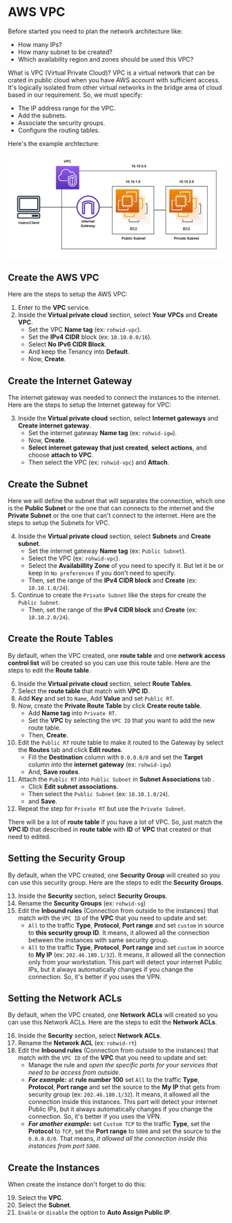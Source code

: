 # **AWS VPC**

Before started you need to plan the network architecture like:
+ How many IPs?
+ How many subnet to be created?
+ Which availability region and zones should be used this VPC?

What is VPC (Virtual Private Cloud)? VPC is a virtual network that can be crated in public cloud when you have AWS account with sufficient access. It's logically isolated from other virtual networks in the bridge area of cloud based in our requirement. So, we must specify:
+ The IP address range for the VPC.
+ Add the subnets.
+ Associate the security groups.
+ Configure the routing tables.

Here's the example archtecture:

<img src="../img/aws_vpc.png" width="1000"/>

## **Create the AWS VPC**

Here are the steps to setup the AWS VPC:

1. Enter to the **VPC** service.
2. Inside the **Virtual private cloud** section, select **Your VPCs** and **Create VPC**.
   + Set the VPC **Name tag** (ex: `rohwid-vpc`).
   + Set the **IPv4 CIDR** block (ex: `10.10.0.0/16`).
   + Select **No IPv6 CIDR Block**.
   + And keep the Tenancy into **Default**.
   + Now, **Create**.

## **Create the Internet Gateway**

The internet gateway was needed to connect the instances to the internet. Here are the steps to setup the Internet gateway for VPC:

3. Inside the **Virtual private cloud** section, select **Internet gateways** and **Create internet gateway**.
   + Set the internet gateway **Name tag** (ex: `rohwid-igw`).
   + Now, **Create**.
   + **Select internet gateway that just created**, **select actions**, and choose **attach to VPC**.
   + Then select the VPC (ex: `rohwid-vpc`) and **Attach**.

## **Create the Subnet**

Here we will define the subnet that will separates the connection, which one is the **Public Subnet** or the one that can connects to the internet and the **Private Subnet** or the one that can't connect to the internet. Here are the steps to setup the Subnets for VPC.

4. Inside the **Virtual private cloud** section, select **Subnets** and **Create subnet**.
   + Set the internet gateway **Name tag** (ex: `Public Subnet`).
   + Select the VPC (ex: `rohwid-vpc`).
   + Select the **Availabillity Zone** of you need to specify it. But let it be or keep in `No preferences` if you don't need to specify.
   + Then, set the range of the **IPv4 CIDR block** and **Create** (ex: `10.10.1.0/24`).
5. Continue to create the `Private Subnet` like the steps for create the `Public Subnet`.
   + Then, set the range of the **IPv4 CIDR block** and **Create** (ex: `10.10.2.0/24`).

## **Create the Route Tables**

By default, when the VPC created, one **route table** and one **network access control list** will be created so you can use this route table. Here are the steps to edit the **Route table**.

6. Inside the **Virtual private cloud** section, select **Route Tables**.
7. Select the **route table** that match with **VPC ID**.
8. Add **Key** and set to `Name`, Add **Value** and set `Public RT`.
9. Now, create the **Private Route Table** by click **Create route table**.
   + Add **Name tag** into `Private RT`.
   + Set the **VPC** by selecting the `VPC ID` that you want to add the new route table.
   + Then, **Create**.
10. Edit the `Public RT` route table to make it routed to the Gateway by select the **Routes** tab and click **Edit routes**.   
    +  Fill the **Destination** column with `0.0.0.0/0` and set the **Target** column into the **internet gateway** (ex: `rohwid-igw`)
    +  And, **Save routes**.
11. Attach the `Public RT` into `Public Subnet` in **Subnet Associations** tab .
    + Click **Edit subnet associations**.
    + Then select the `Public Subnet` (ex: `10.10.1.0/24`).
    + and **Save**.
12. Repeat the step for `Private RT` but use the `Private Subnet`.

There will be a lot of **route table** if you have a lot of VPC. So, just match the **VPC ID** that described in **route table** with **ID** of **VPC** that created or that need to edited.

## **Setting the Security Group**

By default, when the VPC created, one **Security Group** will created so you can use this security group. Here are the steps to edit the **Security Groups**.

13. Inside the **Security** section, select **Security Groups**.
14. Rename the **Security Groups** (ex: `rohwid-sg`)
15. Edit the **Inbound rules** (Connection from outside to the instances) that match with the `VPC ID` of the **VPC** that you need to update and set:
    + `All` to the traffic **Type**, **Protocol**, **Port range** and set `custom` in source to **this security group ID**. It means, it allowed all the connection between the instances with same security group.
    + `All` to the traffic **Type**, **Protocol**, **Port range** and set `custom` in source to **My IP** (ex: `202.46.180.1/32`). It means, it allowed all the connection only from your workstation. This part will detect your internet Public IPs, but it always automatically changes if you change the connection. So, it's better if you uses the VPN.

## **Setting the Network ACLs**

By default, when the VPC created, one **Network ACLs** will created so you can use this Network ACLs. Here are the steps to edit the **Network ACLs**.

16. Inside the **Security** section, select **Network ACLs**.
17. Rename the **Network ACL** (ex: `rohwid-rt`)
18. Edit the **Inbound rules** (Connection from outside to the instances) that match with the `VPC ID` of the **VPC** that you need to update and set:
    + Manage the rule and *open the specific ports for your services that need to be access from outside*.
    + ***For example:*** at **rule number 100** set `All` to the traffic **Type**, **Protocol**, **Port range** and set the source to the **My IP** that gets from security group (ex: `202.46.180.1/32`). It means, it allowed all the connection inside this instances. This part will detect your internet Public IPs, but it always automatically changes if you change the connection. So, it's better if you uses the VPN.
    + ***For another example:*** set `Custom TCP` to the traffic **Type**, set the **Protocol** to `TCP`,  set the **Port range** to `5000` and set the source to the `0.0.0.0/0`. That means, *it allowed all the connection inside this instances from port `5000`*.

## **Create the Instances**

When create the instance don't forget to do this:

19. Select the **VPC**.
20. Select the **Subnet**.
21. `Enable` or `disable` the option to **Auto Assign Public IP**.
